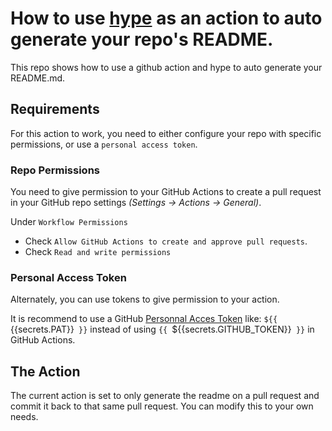 # How to use [hype](https://github.com/gopherguides/hype) as an action to auto generate your repo's README.

This repo shows how to use a github action and hype to auto generate your README.md.

## Requirements

For this action to work, you need to either configure your repo with specific permissions, or use a `personal access token`.

### Repo Permissions

You need to give permission to your GitHub Actions to create a pull request in your GitHub repo settings *(Settings -> Actions -> General)*.

Under `Workflow Permissions`

  - Check `Allow GitHub Actions to create and approve pull requests`.
  - Check `Read and write permissions` 

### Personal Access Token

Alternately, you can use tokens to give permission to your action.

It is recommend to use a GitHub [Personnal Acces Token](https://docs.github.com/en/authentication/keeping-your-account-and-data-secure/creating-a-personal-access-token#creating-a-fine-grained-personal-access-token) like: `${{ `{{secrets.PAT}}` }}` instead of using `{{ `${{secrets.GITHUB_TOKEN}}` }}` in GitHub Actions.

## The Action

The current action is set to only generate the readme on a pull request and commit it back to that same pull request.  You can modify this to your own needs.

<code src="hype.yml"></code>
